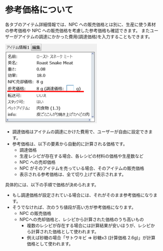 # 参考価格について

各タブのアイテム詳細情報では、NPC への販売価格とは別に、生産に使う素材の参考価格や NPC への販売価格を考慮した参考価格も確認できます。
またユーザーがアイテムの調達にかかった費用(調達価格)を入力することもできます。

![詳細](img/reference-price.png)

- 調達価格はアイテムの調達にかけた費用で、ユーザーが自由に設定できます。
- 参考価格は、以下の要素から自動的に計算される価格です。
    - 調達価格
    - 生産レシピが存在する場合、各レシピの材料の価格や生産数など
    - NPC への売却価格
    - NPC がそのアイテムを売っている場合、そのアイテムの販売価格
    - 表示される参考価格は、全て切り上げて表示されます。

具体的には、以下の手順で価格が決められます。

- もし調達価格が設定されている場合には、それがそのまま参考価格になります。
- そうでなければ、次のうち値段が高い方が参考価格になります。
    - NPC の販売価格
    - NPCへの売却価格と、レシピから計算された価格のうち高いもの
        - 複数のレシピが存在する場合には計算結果が安いほうが、レシピから計算された価格として使われます。
        - 例えば砂糖の場合「サトウキビ => 砂糖x3 (計算価格 2.6g)」が計算価格として使われます。
